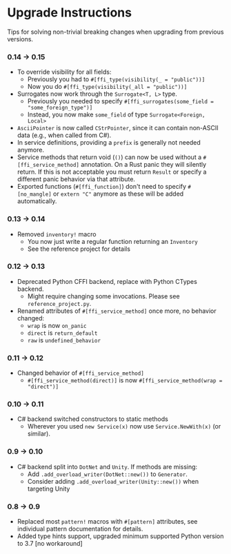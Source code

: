 # Upgrade Instructions

Tips for solving non-trivial breaking changes when upgrading from previous versions.

### 0.14 → 0.15

- To override visibility for all fields:
    - Previously you had to `#[ffi_type(visibility(_ = "public"))]`
    - Now you do `#[ffi_type(visibility(_all = "public"))]`
- Surrogates now work through the `Surrogate<T, L>` type.
    - Previously you needed to specify `#[ffi_surrogates(some_field = "some_foreign_type")]`
    - Instead, you now make `some_field` of type `Surrogate<Foreign, Local>`
- `AsciiPointer` is now called `CStrPointer`, since it can contain non-ASCII data (e.g., when called from C#).
- In service definitions, providing a `prefix` is generally not needed anymore.
- Service methods that return void (`()`) can now be used without a `#[ffi_service_method]` annotation. On a Rust panic
  they will silently return. If this is not acceptable you must return `Result` or specify a different panic behavior
  via that attribute.
- Exported functions (`#[ffi_function]`) don't need to specify `#[no_mangle]` or `extern "C"` anymore as these will be
  added automatically.

### 0.13 → 0.14

- Removed `inventory!` macro
    - You now just write a regular function returning an `Inventory`
    - See the reference project for details

### 0.12 → 0.13

- Deprecated Python CFFI backend, replace with Python CTypes backend.
    - Might require changing some invocations. Please see `reference_project.py`.
- Renamed attributes of `#[ffi_service_method]` once more, no behavior changed:
    - `wrap` is now `on_panic`
    - `direct` is `return_default`
    - `raw` is `undefined_behavior`

### 0.11 → 0.12

- Changed behavior of `#[ffi_service_method]`
    - `#[ffi_service_method(direct)]` is now `#[ffi_service_method(wrap = "direct")]`

### 0.10 → 0.11

- C# backend switched constructors to static methods
    - Wherever you used `new Service(x)` now use `Service.NewWith(x)` (or similar).

### 0.9 → 0.10

- C# backend split into `DotNet` and `Unity`. If methods are missing:
    - Add `.add_overload_writer(DotNet::new())` to `Generator`.
    - Consider adding `.add_overload_writer(Unity::new())` when targeting Unity

### 0.8 → 0.9

- Replaced most `pattern!` macros with `#[pattern]` attributes, see individual pattern documentation for details.
- Added type hints support, upgraded minimum supported Python version to 3.7 [no workaround]
